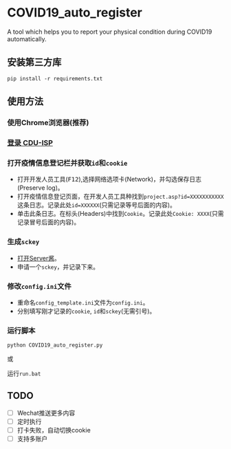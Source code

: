 # COVID19_auto_register

A tool which helps you to report your physical condition during COVID19 automatically.

## 安装第三方库

`pip install -r requirements.txt`

## 使用方法

### 使用Chrome浏览器(推荐)

### [登录 CDU-ISP](https://benjiah.gitee.io/redirect/cduisp1-2)

### 打开疫情信息登记栏并获取`id`和`cookie`

- 打开开发人员工具(<kbd>F12</kbd>),选择网络选项卡(Network)，并勾选保存日志(Preserve log)。
- 打开疫情信息登记页面，在开发人员工具种找到`project.asp?id=XXXXXXXXXXX`这条日志。记录此处`id=XXXXXX`(只需记录等号后面的内容)。
- 单击此条日志。在标头(Headers)中找到`Cookie`。记录此处`Cookie: XXXX`(只需记录冒号后面的内容)。

### 生成`sckey`

- [打开Server酱](https://benjiah.gitee.io/redirect/serversauce)。
- 申请一个`sckey`，并记录下来。

### 修改`config.ini`文件

- 重命名`config_template.ini`文件为`config.ini`。
- 分别填写刚才记录的`cookie`, `id`和`sckey`(无需引号)。

### 运行脚本

`python COVID19_auto_register.py`

或

运行`run.bat`

## TODO

- [ ] Wechat推送更多内容
- [ ] 定时执行
- [ ] 打卡失败，自动切换cookie
- [ ] 支持多账户
